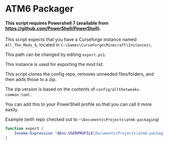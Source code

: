 # ATM6 Packager

#### This script requires Powershell 7 (available from https://github.com/PowerShell/PowerShell).

This script expects that you have a Curseforge instance named `All_The_Mods_6`, located in `C:\Games\CurseForge\Minecraft\Instances\`. 

This path can be changed by editing `export.ps1`.

This instance is used for exporting the mod list.

This script clones the config repo, removes unneeded files/folders, and then adds those to a zip. 

The zip version is based on the contents of `config/allthetweaks-common.toml`.

You can add this to your PowerShell profile so that you can call it more easily.

Example (with repo checked out to `~\Documents\Projects\atm6-packaging`)

```powershell
function export {
    Invoke-Expression "$Env:USERPROFILE\Documents\Projects\atm6-packaging\export.ps1"
}
```
